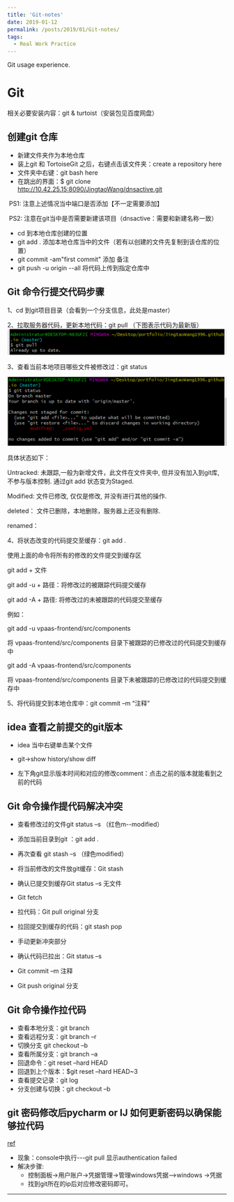 ```yaml
---
title: 'Git-notes'
date: 2019-01-12
permalink: /posts/2019/01/Git-notes/
tags:
  - Real Work Practice
---
```


Git usage experience.

# Git 

相关必要安装内容：git & turtoist（安装包见百度网盘）

## 创建git 仓库

* 新建文件夹作为本地仓库
* 装上git 和 TortoiseGit 之后，右键点击该文件夹：create a repository here
* 文件夹中右键：git bash here
* 在跳出的界面：$ git clone http://10.42.25.15:8090/JingtaoWang/dnsactive.git

​       PS1: 注意上述情况当中端口是否添加【不一定需要添加】

​       PS2: 注意在git当中是否需要新建该项目（dnsactive：需要和新建名称一致）

* cd 到本地仓库创建的位置
* git add . 添加本地仓库当中的文件（若有以创建的文件先复制到该仓库的位置）
* git commit -am"first commit" 添加 备注
* git push -u origin --all 将代码上传到指定仓库中

## Git 命令行提交代码步骤

1、cd 到git项目目录（会看到一个分支信息，此处是master）

2、拉取服务器代码，更新本地代码：git pull （下图表示代码为最新版）
<img src="/images/img/git命令行操作图1.png">

3、查看当前本地项目哪些文件被修改过：git status 

<img src="/images/img/git命令行操作图2.png">

具体状态如下：

Untracked: 未跟踪,一般为新增文件，此文件在文件夹中, 但并没有加入到git库, 不参与版本控制. 通过git add 状态变为Staged.

Modified: 文件已修改, 仅仅是修改, 并没有进行其他的操作.

deleted： 文件已删除，本地删除，服务器上还没有删除.

renamed：

4、将状态改变的代码提交至缓存：git add .

使用上面的命令将所有的修改的文件提交到缓存区

git add + 文件

git add -u + 路径：将修改过的被跟踪代码提交缓存

git add -A + 路径: 将修改过的未被跟踪的代码提交至缓存

例如：

git add -u vpaas-frontend/src/components

将 vpaas-frontend/src/components 目录下被跟踪的已修改过的代码提交到缓存中

git add -A vpaas-frontend/src/components

将 vpaas-frontend/src/components 目录下未被跟踪的已修改过的代码提交到缓存中

5、将代码提交到本地仓库中：git commit –m “注释”

## idea 查看之前提交的git版本

* idea 当中右键单击某个文件

* git->show history/show diff

* 左下角git显示版本时间和对应的修改comment：点击之前的版本就能看到之前的代码

## Git 命令操作提代码解决冲突

* 查看修改过的文件git status –s （红色m--modified）

* 添加当前目录到git ：git add .

* 再次查看 git stash –s （绿色modified）

* 将当前修改的文件放git缓存：Git stash

* 确认已提交到缓存Git status –s 无文件

* Git fetch

* 拉代码：Git pull original 分支

* 拉回提交到缓存的代码：git stash pop

* 手动更新冲突部分

* 确认代码已拉出：Git status –s

* Git commit –m 注释

* Git push original 分支

## Git 命令操作拉代码

* 查看本地分支：git branch
* 查看远程分支：git branch –r
* 切换分支 git checkout –b 
* 查看所属分支：git branch –a
* 回退命令：git reset –hard HEAD
* 回退到上个版本：$git reset –hard HEAD~3
* 查看提交记录：git log
* 分支创建与切换：git checkout –b

## git 密码修改后pycharm or IJ 如何更新密码以确保能够拉代码

[ref](https://blog.csdn.net/weixin_45638486/article/details/112348848)

* 现象：console中执行---git pull 显示authentication failed
* 解决步骤:
  * 控制面板->用户账户->凭据管理->管理windows凭据-->windows ->凭据
  * 找到git所在的ip后对应修改密码即可。


------

